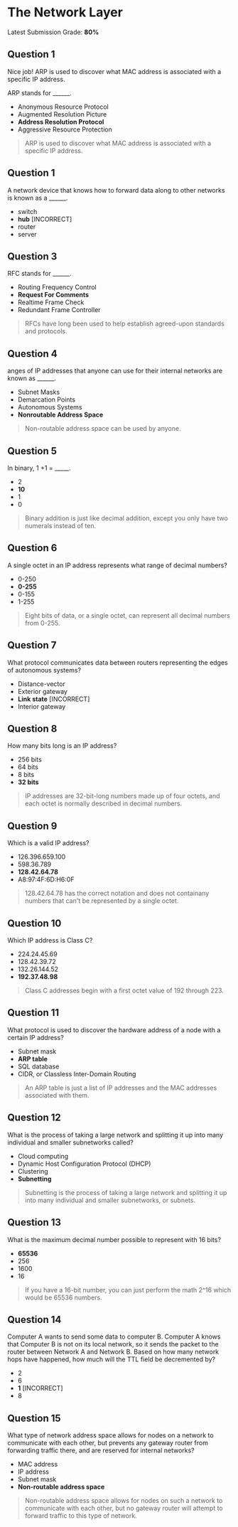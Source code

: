 # The Network Layer
Latest Submission Grade: **80%**

## Question 1

Nice job! ARP is used to discover what MAC address is associated with a specific IP address.

ARP stands for ______.
* Anonymous Resource Protocol
* Augmented Resolution Picture
* **Address Resolution Protocol**
* Aggressive Resource Protection 

> ARP is used to discover what MAC address is associated with a specific IP address.

## Question 1

A network device that knows how to forward data along to other networks is known as a ______.

* switch
* **hub** [INCORRECT]
* router
* server 

## Question 3

RFC stands for ______.

* Routing Frequency Control
* **Request For Comments**
* Realtime Frame Check
* Redundant Frame Controller 

> RFCs have long been used to help establish agreed-upon standards and protocols.

## Question 4

anges of IP addresses that anyone can use for their internal networks are known as ______.

* Subnet Masks
* Demarcation Points
* Autonomous Systems
* **Nonroutable Address Space**

> Non-routable address space can be used by anyone.

## Question 5

In binary, 1 +1 = _____.
* 2
* **10**
* 1
* 0 

> Binary addition is just like decimal addition, except you only have two numerals instead of ten.

## Question 6

A single octet in an IP address represents what range of decimal numbers?

* 0-250
* **0-255**
* 0-155
* 1-255 

> Eight bits of data, or a single octet, can represent all decimal numbers from 0-255.

## Question 7

What protocol communicates data between routers representing the edges of autonomous systems?

* Distance-vector
* Exterior gateway
* **Link state** [INCORRECT]
* Interior gateway 

## Question 8

How many bits long is an IP address?

* 256 bits
* 64 bits
* 8 bits
* **32 bits**

> IP addresses are 32-bit-long numbers made up of four octets, and each octet is normally described in decimal numbers.

## Question 9

Which is a valid IP address?

* 126.396.659.100
* 598.36.789
* **128.42.64.78**
* A8:97:4F:6D:H6:0F 

> 128.42.64.78 has the correct notation and does not containany numbers that can't be represented by a single octet.

## Question 10

Which IP address is Class C?

* 224.24.45.69
* 128.42.39.72
* 132.26.144.52
* **192.37.48.98**

> Class C addresses begin with a first octet value of 192 through 223.

## Question 11

What protocol is used to discover the hardware address of a node with a certain IP address?

* Subnet mask
* **ARP table**
* SQL database
* CIDR, or Classless Inter-Domain Routing 

> An ARP table is just a list of IP addresses and the MAC addresses associated with them.

## Question 12

What is the process of taking a large network and splitting it up into many individual and smaller subnetworks called?

* Cloud computing
* Dynamic Host Configuration Protocol (DHCP)
* Clustering
* **Subnetting**

> Subnetting is the process of taking a large network and splitting it up into many individual and smaller subnetworks, or subnets.

## Question 13

What is the maximum decimal number possible to represent with 16 bits?

* **65536**
* 256
* 1600
* 16 

> If you have a 16-bit number, you can just perform the math 2^16 which would be 65536 numbers.

## Question 14

Computer A wants to send some data to computer B. Computer A knows that Computer B is not on its local network, so it sends the packet to the router between Network A and Network B. Based on how many network hops have happened, how much will the TTL field be decremented by?

* 2
* 6
* **1** [INCORRECT]
* 8 

## Question 15

What type of network address space allows for nodes on a network to communicate with each other, but prevents any gateway router from forwarding traffic there, and are reserved for internal networks?

* MAC address
* IP address
* Subnet mask
* **Non-routable address space**

> Non-routable address space allows for nodes on such a network to communicate with each other, but no gateway router will attempt to forward traffic to this type of network.